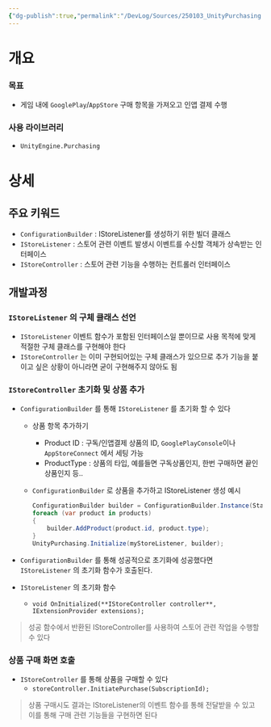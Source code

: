```yaml
---
{"dg-publish":true,"permalink":"/DevLog/Sources/250103_UnityPurchasing 구글 플레이,앱스토어 인앱결제/","noteIcon":"","created":"2025-05-23T02:15:10.000+09:00","updated":"2025-07-20T02:49:56.000+09:00"}
---
```


# 개요

### 목표
- 게임 내에 `GooglePlay`/`AppStore` 구매 항목을 가져오고 인앱 결제 수행

### 사용 라이브러리
- `UnityEngine.Purchasing`

# 상세

## 주요 키워드
- `ConfigurationBuilder` : IStoreListener를 생성하기 위한 빌더 클래스
- `IStoreListener` : 스토어 관련 이벤트 발생시 이벤트를 수신할 객체가 상속받는 인터페이스
- `IStoreController` : 스토어 관련 기능을 수행하는 컨트롤러 인터페이스

## 개발과정

### `IStoreListener` 의 구체 클래스 선언

- `IStoreListener` 이벤트 함수가 포함된 인터페이스일 뿐이므로 사용 목적에 맞게 적절한 구체 클래스를 구현해야 한다
- `IStoreController` 는 이미 구현되어있는 구체 클래스가 있으므로 추가 기능을 붙이고 싶은 상황이 아니라면 굳이 구현해주지 않아도 됨

### `IStoreController` 초기화 및 상품 추가

- `ConfigurationBuilder` 를 통해 `IStoreListener` 를 초기화 할 수 있다
    
    - 상품 항목 추가하기
        
        - Product ID : 구독/인앱결제 상품의 ID, `GooglePlayConsole`이나 `AppStoreConnect` 에서 세팅 가능
        - ProductType : 상품의 타입, 예를들면 구독상품인지, 한번 구매하면 끝인 상품인지 등..
    - `ConfigurationBuilder` 로 상품을 추가하고 IStoreListener 생성 예시
        
        ```csharp
        ConfigurationBuilder builder = ConfigurationBuilder.Instance(StandardPurchasingModule.Instance());
        foreach (var product in products)
        {
            builder.AddProduct(product.id, product.type);    
        }
        UnityPurchasing.Initialize(myStoreListener, builder);
        ```
        
- `ConfigurationBuilder` 를 통해 성공적으로 초기화에 성공했다면 `IStoreListener` 의 초기화 함수가 호출된다.
    
- `IStoreListener` 의 초기화 함수
    
    - `void OnInitialized(**IStoreController controller**, IExtensionProvider extensions);`

> 성공 함수에서 반환된 IStoreController를 사용하여 스토어 관련 작업을 수행할 수 있다

### 상품 구매 화면 호출

- `IStoreController` 를 통해 상품을 구매할 수 있다
    - `storeController.InitiatePurchase(SubscriptionId);`

> 상품 구매시도 결과는 IStoreListener의 이벤트 함수를 통해 전달받을 수 있고 이를 통해 구매 관련 기능들을 구현하면 된다